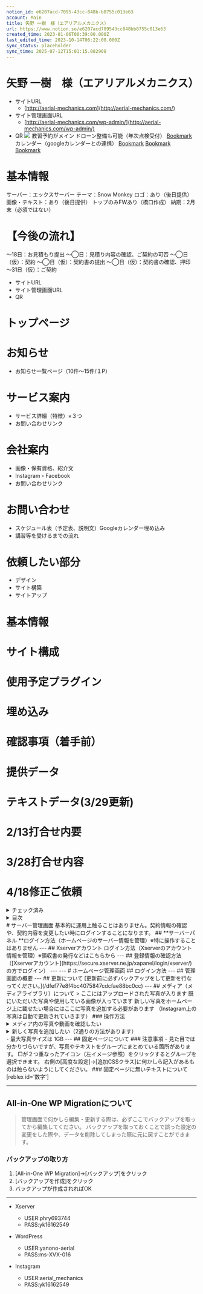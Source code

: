 ```yaml
---
notion_id: e6207acd-7095-43cc-848b-b8755c013e63
account: Main
title: 矢野 一樹　様（エアリアルメカニクス）
url: https://www.notion.so/e6207acd709543cc848bb8755c013e63
created_time: 2023-01-06T00:39:00.000Z
last_edited_time: 2023-10-14T06:22:00.000Z
sync_status: placeholder
sync_time: 2025-07-12T15:01:15.082908
---
```

# 矢野 一樹　様（エアリアルメカニクス）

- サイトURL
  - [http://aerial-mechanics.com](http://aerial-mechanics.com/)
- サイト管理画面URL
  - [http://aerial-mechanics.com/wp-admin/](http://aerial-mechanics.com/wp-admin/)
- QR
  ![](https://prod-files-secure.s3.us-west-2.amazonaws.com/736adce6-a3a4-4a64-9f74-d9aa055c96d2/1e430343-aa68-41eb-9bff-882b01c7e4f8/Untitled.png?X-Amz-Algorithm=AWS4-HMAC-SHA256&X-Amz-Content-Sha256=UNSIGNED-PAYLOAD&X-Amz-Credential=ASIAZI2LB466UB7PDPBM%2F20250719%2Fus-west-2%2Fs3%2Faws4_request&X-Amz-Date=20250719T061423Z&X-Amz-Expires=3600&X-Amz-Security-Token=IQoJb3JpZ2luX2VjEIT%2F%2F%2F%2F%2F%2F%2F%2F%2F%2FwEaCXVzLXdlc3QtMiJHMEUCIDJbja6GxdCTx6LLlX4k%2B5N9jA1TtkY%2FVqUnd%2FSeukwMAiEAvjpzRiltaykhWxMSNxXGW4XRKUyz5B9Ptz6y%2F6bqztoqiAQInf%2F%2F%2F%2F%2F%2F%2F%2F%2F%2FARAAGgw2Mzc0MjMxODM4MDUiDM8hHi99ZCA4rdCHdSrcAzb7%2B2%2BeBFGutb9cCsSNkfPRDe8%2BJ8qiSlIlugOZmJetH8bCTV7VlXEZLqm1iU5g0ERyhcjPUr%2FwpBy3C7us7EkcNkkx7UQF9v%2FNG4axI6vSdRARczJ6jvImtUccXGBD7HYdRaLMqNZwcnvJvzCVJQzYDbQpcb%2FfFKuYQGT4azAUyiKUMSKNR%2F%2BWI5XCHBHvD%2FvAB1aBURW90kpmgp1a6FDtFfE436tcRUlIGbL%2F0ZwnqSYNsSd8OUlv0Q4q%2FBdS6itLoHEXlObL09RY46CWVZHJb6VhIsProcLtxyNPucLhaWDlkjvhtfD00jhLyznqRejkIHrPo8%2FkfBZcJSK%2Bp%2F9QlMhmnrloNLU3bD5usV%2BoF2LDQPoivBB94etR%2FDIXwXrf%2F5F5V5DssGjb9QQNRb8Xoz1jNjaejCRgUNaamxZFxyrpjZXzbdXx0TaEEdN6AOpctkpUOXkiKcRMMuhC4ETa9kKbzJEIB28WYNDds4KmXi0oh68r1jlwmmwSSS4jTuwvmdsgmHBCMe%2BqLqlYNIjqcYoFFabX7L03Ff2PxEwuutjsS%2BHHmnYiHDNoaVRJBrkWRzHD1mOc269lOX4M%2BKC%2BiLcWTu2l4z7349KipKJSeH83YeyVVXcjw7%2BmMImr7MMGOqUBgYsCFkcs3qFAuKsnpmaIa9x669IV5Gg1G1E%2FUbJO41J4GH5M%2BKHBlhxefVCxzWnolZCed7rI00S9%2BhbBB%2F0q5k9jGXs1bWNg1YSXH3q6Et%2BwG3ksIP01JV52DI4fx1p1CdLjgvEQpiJG25eGvzV6VEV%2BdxiqA%2BnXMcseP6MOmJT1L1QskK8SJKNzVaiVqPCtmIN%2Fh%2FNl5NS4z27q4muBtDtA6L6j&X-Amz-Signature=93a8a2116b3e758a9335f2594b7d7c4eeca76452e97088df9b3f48c5ee754fd1&X-Amz-SignedHeaders=host&x-amz-checksum-mode=ENABLED&x-id=GetObject)
教習予約がメイン
ドローン整備も可能（年次点検受付）
[Bookmark](https://docs.google.com/spreadsheets/d/1exnSNnzc0NF3n8yEUXtc4SOlq_dhI6-_/edit#gid=459917355)
カレンダー（googleカレンダーとの連携）
[Bookmark](https://sincere-smile.com/workhack/google-calendar-to-wordpress/)
[Bookmark](https://tokyo2ldk.com/2020/03/27/fullcal_for_gcal/)
[Bookmark](https://snow-monkey.2inc.org/product/snow-monkey/)
# 基本情報
  サーバー：エックスサーバー
  テーマ：Snow Monkey
  ロゴ：あり（後日提供）
  画像・テキスト：あり（後日提供）
  トップのみFWあり（橋口作成）
  納期：2月末（必須ではない）
# 【今後の流れ】
〜18日：お見積もり提出
〜◯日：見積り内容の確認、ご契約の可否
〜◯日（仮）：契約
〜◯日（仮）：契約書の提出
〜◯日（仮）：契約書の確認、押印
〜31日（仮）：ご契約
  - サイトURL
  - サイト管理画面URL
  - QR
  # トップページ
  # お知らせ
  - お知らせ一覧ページ（10件〜15件/１P）
  # サービス案内
  - サービス詳細（特徴）×３つ
  - お問い合わせリンク
  
  # 会社案内
  - 画像・保有資格、紹介文
  - Instagram・Facebook
  - お問い合わせリンク
  
  # お問い合わせ
  - スケジュール表（予定表、説明文）Googleカレンダー埋め込み
  - 講習等を受けるまでの流れ
  

  # 依頼したい部分
  - デザイン
  - サイト構築
  - サイトアップ
  # 基本情報
  # サイト構成
  # 使用予定プラグイン
  # 埋め込み
  # 確認事項（着手前）
  # 提供データ
  # テキストデータ(3/29更新)
  # 2/13打合せ内要
  # 3/28打合せ内容
  # 4/18修正ご依頼
  <details>
  <summary>チェック済み</summary>
  </details>
  <details>
  <summary>目次</summary>
  </details>
  # サーバー管理画面
  基本的に運用上触ることはありません。契約情報の確認や、契約内容を変更したい時にログインすることになります。
  ## **サーバーパネル **ログイン方法（ホームページのサーバー情報を管理）※特に操作することはありません
  ---
  ## Xserverアカウント ログイン方法（Xserverのアカウント情報を管理）※領収書の発行などはこちらから
  ---
  ## 登録情報の確認方法（[Xserverアカウント](https://secure.xserver.ne.jp/xapanel/login/xserver/)の方でログイン）
  ---
  ---
  # ホームページ管理画面
  ## ログイン方法
  ---
  ## 管理画面の概要
  ---
  ## 更新について
  [更新前に必ずバックアップをして更新を行なってください。](/dfef77e8f4bc4075847cdcfae88bc0cc)
  ---
  ## メディア（メディアライブラリ）について
  > ここにはアップロードされた写真が入ります
既にいただいた写真や使用している画像が入っています
新しい写真をホームページ上に載せたい場合にはここに写真を追加する必要があります
（Instagram上の写真は自動で更新されていきます）
  ### 操作方法
  <details>
  <summary>メディア内の写真や動画を確認したい</summary>
  </details>
  <details>
  <summary>新しく写真を追加したい（2通りの方法があります）</summary>
  </details>
  - 最大写真サイズは 1GB
  ---
  ## 固定ページについて
  ### 注意事項
  - 見た目では分かりづらいですが、写真やテキストをグループにまとめている箇所があります。
□が２つ重なったアイコン（左イメージ参照）をクリックするとグループを選択できます。
右側の[高度な設定]→[追加CSSクラス]に何かしら記入があるものは触らないようにしてください。
  ### 固定ページに無いテキストについて[reblex id='数字']
  
  ---
  ## All-in-One WP Migrationについて
  > 管理画面で何かしら編集・更新する際は、必ずここでバックアップを取ってから編集してください。
バックアップを取っておくことで誤った設定の変更をした際や、データを削除してしまった際に元に戻すことができます。
  ### バックアップの取り方
  1. [All-in-One WP Migration]→[バックアップ]をクリック
  1. [バックアップを作成]をクリック
  1. バックアップが作成されればOK
  ---
- Xserver
  - USER:phry693744
  - PASS:yk16162549
- WordPress
  - USER:yanono-aerial
  - PASS:ms-XVX-016
  
- Instagram
  - USER:aerial_mechanics
  - PASS:yk16162549
  